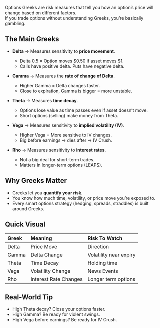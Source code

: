 Options Greeks are risk measures that tell you how an option’s price will change based on different factors.  
If you trade options without understanding Greeks, you’re basically gambling.

## The Main Greeks

- **Delta** → Measures sensitivity to **price movement**.  
  - Delta 0.5 = Option moves $0.50 if asset moves $1.
  - Calls have positive delta. Puts have negative delta.

- **Gamma** → Measures the **rate of change of Delta**.  
  - Higher Gamma = Delta changes faster.
  - Close to expiration, Gamma is bigger = more unstable.

- **Theta** → Measures **time decay**.  
  - Options lose value as time passes even if asset doesn’t move.
  - Short options (selling) make money from Theta.

- **Vega** → Measures sensitivity to **implied volatility (IV)**.  
  - Higher Vega = More sensitive to IV changes.
  - Big before earnings → dies after → IV Crush.

- **Rho** → Measures sensitivity to **interest rates**.  
  - Not a big deal for short-term trades.
  - Matters in longer-term options (LEAPS).

## Why Greeks Matter

- Greeks let you **quantify your risk**.
- You know how much time, volatility, or price move you’re exposed to.
- Every smart options strategy (hedging, spreads, straddles) is built around Greeks.

## Quick Visual

| Greek  | Meaning | Risk To Watch |
|:-------|:--------|:--------------|
| Delta  | Price Move | Direction |
| Gamma  | Delta Change | Volatility near expiry |
| Theta  | Time Decay | Holding time |
| Vega   | Volatility Change | News Events |
| Rho    | Interest Rate Changes | Longer term options |

## Real-World Tip

- High Theta decay? Close your options faster.
- High Gamma? Be ready for violent swings.
- High Vega before earnings? Be ready for IV Crush.
